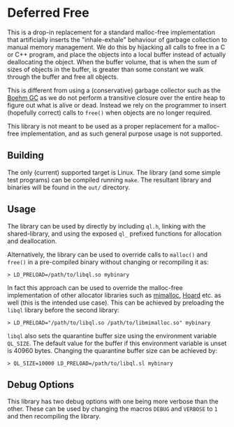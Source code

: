 # Deferred Free
This is a drop-in replacement for a standard malloc-free implementation that
artificially inserts the "inhale-exhale" behaviour of garbage collection to
manual memory management. We do this by hijacking all calls to free in a C or
C++ program, and place the objects into a local buffer instead of actually
deallocating the object. When the buffer volume, that is when the sum of sizes
of objects in the buffer, is greater than some constant we walk through the
buffer and free all objects.

This is different from using a (conservative) garbage collector such as the
[Boehm GC](https://github.com/ivmai/bdwgc) as we do not perform a transitive
closure over the entire heap to figure out what is alive or dead. Instead we
rely on the programmer to insert (hopefully correct) calls to `free()` when
objects are no longer required.

This library is not meant to be used as a proper replacement for a malloc-free
implementation, and as such general purpose usage is not supported.

## Building
The only (current) supported target is Linux. The library (and some simple test
programs) can be compiled running `make`. The resultant library and binaries
will be found in the `out/` directory.

## Usage
The library can be used by directly by including `ql.h`, linking with the
shared-library, and using the exposed `ql_` prefixed functions for allocation
and deallocation.

Alternatively, the library can be used to override calls to `malloc()` and
`free()` in a pre-compiled binary without changing or recompiling it as:

```
> LD_PRELOAD=/path/to/libql.so mybinary
```

In fact this approach can be used to override the malloc-free implementation of
other allocator libraries such as
[mimalloc](https://github.com/microsoft/mimalloc),
[Hoard](https://github.com/emeryberger/Hoard) etc. as well (this is the intended
use case). This can be achieved by preloading the `libql` library before the
second library:

```
> LD_PRELOAD="/path/to/libql.so /path/to/libmimalloc.so" mybinary
```

`libql` also sets the quarantine buffer size using the environment variable
`QL_SIZE`. The default value for the buffer if this environment variable is
unset is 40960 bytes. Changing the quarantine buffer size can be achieved by:

```
> QL_SIZE=10000 LD_PRELOAD=/path/to/libql.sl mybinary
```

## Debug Options
This library has two debug options with one being more verbose than the other.
These can be used by changing the macros `DEBUG` and `VERBOSE` to `1` and then
recompiling the library.

